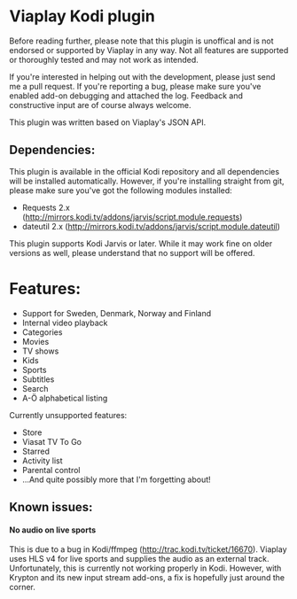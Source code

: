 ﻿# Viaplay Kodi plugin #
Before reading further, please note that this plugin is unoffical and is not endorsed or supported by Viaplay in any way. Not all features are supported or thoroughly tested and may not work as intended.

If you're interested in helping out with the development, please just send me a pull request. If you're reporting a bug, please make sure you've enabled add-on debugging and attached the log. Feedback and constructive input are of course always welcome.

This plugin was written based on Viaplay's JSON API.


## Dependencies: ##
This plugin is available in the official Kodi repository and all dependencies will be installed automatically. However, if you're installing straight from git, please make sure you've got the following modules installed:
 * Requests 2.x (http://mirrors.kodi.tv/addons/jarvis/script.module.requests)
 * dateutil 2.x (http://mirrors.kodi.tv/addons/jarvis/script.module.dateutil)

This plugin supports Kodi Jarvis or later. While it may work fine on older versions as well, please understand that no support will be offered.

# Features: #
 * Support for Sweden, Denmark, Norway and Finland
 * Internal video playback
 * Categories
 * Movies
 * TV shows
 * Kids
 * Sports
 * Subtitles
 * Search
 * A-Ö alphabetical listing
 
Currently unsupported features:
 * Store
 * Viasat TV To Go
 * Starred
 * Activity list
 * Parental control
 * ...And quite possibly more that I'm forgetting about!
 
## Known issues: ##
#### No audio on live sports ####
This is due to a bug in Kodi/ffmpeg (http://trac.kodi.tv/ticket/16670). Viaplay uses HLS v4 for live sports and supplies the audio as an external track. Unfortunately, this is currently not working properly in Kodi. However, with Krypton and its new input stream add-ons, a fix is hopefully just around the corner.

